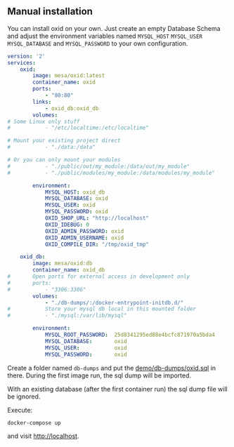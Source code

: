 ## Manual installation ##

You can install oxid on your own. Just create an empty Database Schema and adjust the environment variables
named ```MYSQL_HOST``` ```MYSQL_USER``` ```MYSQL_DATABASE``` and ```MYSQL_PASSWORD``` to your own configuration.

```yaml
version: '2'
services:
    oxid:
        image: mesa/oxid:latest
        container_name: oxid
        ports:
            - "80:80"
        links:
            - oxid_db:oxid_db
        volumes:
# Some Linux only stuff
#           - "/etc/localtime:/etc/localtime"

# Mount your existing project direct
#           - "./data:/data"

# Or you can only mount your modules
#           - "./public/out/my_module:/data/out/my_module"
#           - "./public/modules/my_module:/data/modules/my_module"

        environment:
            MYSQL_HOST: oxid_db
            MYSQL_DATABASE: oxid
            MYSQL_USER: oxid
            MYSQL_PASSWORD: oxid
            OXID_SHOP_URL: "http://localhost"
            OXID_IDEBUG: 0
            OXID_ADMIN_PASSWORD: oxid
            OXID_ADMIN_USERNAME: oxid
            OXID_COMPILE_DIR: "/tmp/oxid_tmp"

    oxid_db:
        image: mesa/oxid:db
        container_name: oxid_db
#       Open ports for external access in development only
#       ports:
#           - "3306:3306"
        volumes:
            - "./db-dumps/:/docker-entrypoint-initdb.d/"
#           Store your mysql db local in this mounted folder
#           - "./mysql:/var/lib/mysql"

        environment:
            MYSQL_ROOT_PASSWORD:  25d8341295ed88e4bcfc871970a5bda4
            MYSQL_DATABASE:       oxid
            MYSQL_USER:           oxid
            MYSQL_PASSWORD:       oxid
```

Create a folder named ```db-dumps``` and put the [demo/db-dumps/oxid.sql](demo/db-dumps/oxid.sql) in there.
During the first image run, the sql dump will be imported.

With an existing database (after the first container run) the sql dump file will be ignored.

Execute:

```bash
docker-compose up
```
and visit [http://localhost](http://localhost).